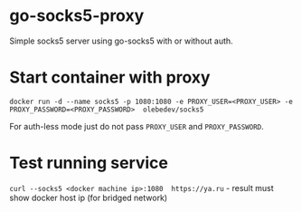 # go-socks5-proxy

Simple socks5 server using go-socks5 with or without auth.

# Start container with proxy
```docker run -d --name socks5 -p 1080:1080 -e PROXY_USER=<PROXY_USER> -e PROXY_PASSWORD=<PROXY_PASSWORD>  olebedev/socks5```

For auth-less mode just do not pass `PROXY_USER` and `PROXY_PASSWORD`.

# Test running service
```curl --socks5 <docker machine ip>:1080  https://ya.ru``` - result must show docker host ip (for bridged network)
